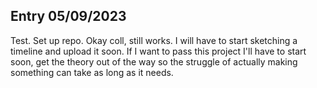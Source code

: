 ## Entry 05/09/2023 ## 
Test. Set up repo. 
Okay coll, still works. I will have to start sketching a timeline and upload it soon. If I want to pass this project I'll have to start soon, get the theory out of the way so the struggle of actually making something can take as long as it needs. 
